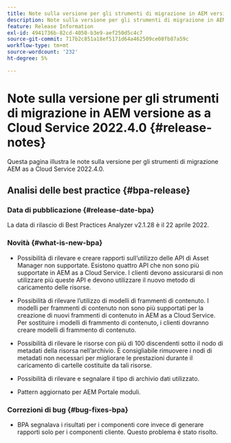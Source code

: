 ```yaml
---
title: Note sulla versione per gli strumenti di migrazione in AEM versione as a Cloud Service 2022.4.0
description: Note sulla versione per gli strumenti di migrazione in AEM versione as a Cloud Service 2022.4.0
feature: Release Information
exl-id: 4941736b-82cd-4050-b3e9-aef250d5c4c7
source-git-commit: 717b2c851a18ef5171d64a462509ce08fb87a59c
workflow-type: tm+mt
source-wordcount: '232'
ht-degree: 5%

---
```


# Note sulla versione per gli strumenti di migrazione in AEM versione as a Cloud Service 2022.4.0 {#release-notes}

Questa pagina illustra le note sulla versione per gli strumenti di migrazione AEM as a Cloud Service 2022.4.0.

## Analisi delle best practice {#bpa-release}

### Data di pubblicazione {#release-date-bpa}

La data di rilascio di Best Practices Analyzer v2.1.28 è il 22 aprile 2022.

### Novità {#what-is-new-bpa}

* Possibilità di rilevare e creare rapporti sull’utilizzo delle API di Asset Manager non supportate. Esistono quattro API che non sono più supportate in AEM as a Cloud Service. I clienti devono assicurarsi di non utilizzare più queste API e devono utilizzare il nuovo metodo di caricamento delle risorse.

* Possibilità di rilevare l’utilizzo di modelli di frammenti di contenuto. I modelli per frammenti di contenuto non sono più supportati per la creazione di nuovi frammenti di contenuto in AEM as a Cloud Service. Per sostituire i modelli di frammento di contenuto, i clienti dovranno creare modelli di frammento di contenuto.

* Possibilità di rilevare le risorse con più di 100 discendenti sotto il nodo di metadati della risorsa nell’archivio. È consigliabile rimuovere i nodi di metadati non necessari per migliorare le prestazioni durante il caricamento di cartelle costituite da tali risorse.

* Possibilità di rilevare e segnalare il tipo di archivio dati utilizzato.

* Pattern aggiornato per AEM Portale moduli.

### Correzioni di bug {#bug-fixes-bpa}

* BPA segnalava i risultati per i componenti core invece di generare rapporti solo per i componenti cliente. Questo problema è stato risolto.
